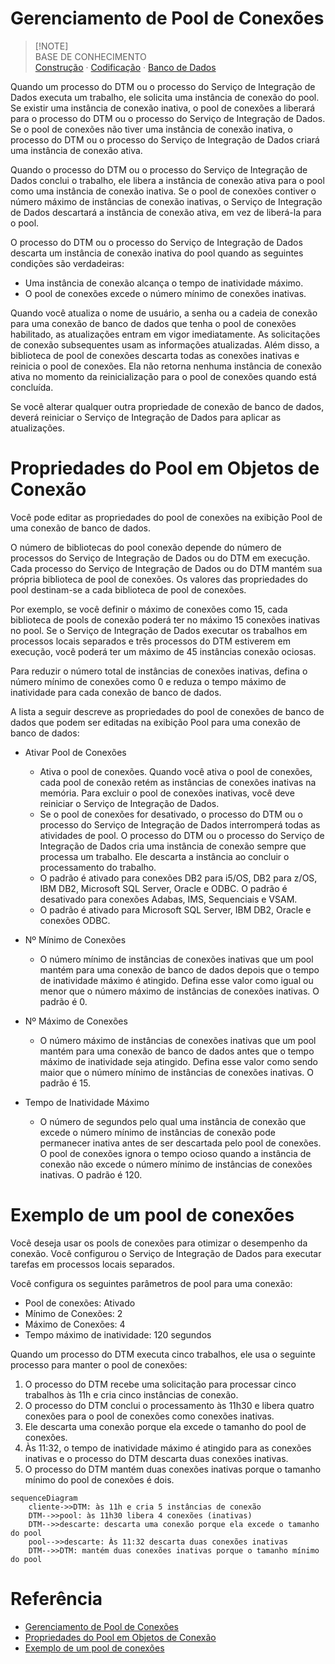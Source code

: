 # Gerenciamento de Pool de Conexões
> [!NOTE]\
> BASE DE CONHECIMENTO   
[Construção](https://github.com/yanjustino/base-de-conhecimento/tree/main/construcao) ·
[Codificação](https://github.com/yanjustino/base-de-conhecimento/tree/main/construcao/codificacao) ·
[Banco de Dados](https://github.com/yanjustino/base-de-conhecimento/tree/main/construcao/codificacao/banco-de-dados)


Quando um processo do DTM ou o processo do Serviço de Integração de Dados executa um trabalho, ele solicita uma instância de conexão do pool. Se existir uma instância de conexão inativa, o pool de conexões a liberará para o processo do DTM ou o processo do Serviço de Integração de Dados. Se o pool de conexões não tiver uma instância de conexão inativa, o processo do DTM ou o processo do Serviço de Integração de Dados criará uma instância de conexão ativa.

Quando o processo do DTM ou o processo do Serviço de Integração de Dados conclui o trabalho, ele libera a instância de conexão ativa para o pool como uma instância de conexão inativa. Se o pool de conexões contiver o número máximo de instâncias de conexão inativas, o Serviço de Integração de Dados descartará a instância de conexão ativa, em vez de liberá-la para o pool.

O processo do DTM ou o processo do Serviço de Integração de Dados descarta um instância de conexão inativa do pool quando as seguintes condições são verdadeiras:
- Uma instância de conexão alcança o tempo de inatividade máximo.
- O pool de conexões excede o número mínimo de conexões inativas.

Quando você atualiza o nome de usuário, a senha ou a cadeia de conexão para uma conexão de banco de dados que tenha o pool de conexões habilitado, as atualizações entram em vigor imediatamente. As solicitações de conexão subsequentes usam as informações atualizadas. Além disso, a biblioteca de pool de conexões descarta todas as conexões inativas e reinicia o pool de conexões. Ela não retorna nenhuma instância de conexão ativa no momento da reinicialização para o pool de conexões quando está concluída.

Se você alterar qualquer outra propriedade de conexão de banco de dados, deverá reiniciar o Serviço de Integração de Dados para aplicar as atualizações.

# Propriedades do Pool em Objetos de Conexão
Você pode editar as propriedades do pool de conexões na exibição Pool de uma conexão de banco de dados.

O número de bibliotecas do pool conexão depende do número de processos do Serviço de Integração de Dados ou do DTM em execução. Cada processo do Serviço de Integração de Dados ou do DTM mantém sua própria biblioteca de pool de conexões. Os valores das propriedades do pool destinam-se a cada biblioteca de pool de conexões.

Por exemplo, se você definir o máximo de conexões como 15, cada biblioteca de pools de conexão poderá ter no máximo 15 conexões inativas no pool. Se o Serviço de Integração de Dados executar os trabalhos em processos locais separados e três processos do DTM estiverem em execução, você poderá ter um máximo de 45 instâncias conexão ociosas.

Para reduzir o número total de instâncias de conexões inativas, defina o número mínimo de conexões como 0 e reduza o tempo máximo de inatividade para cada conexão de banco de dados.

A lista a seguir descreve as propriedades do pool de conexões de banco de dados que podem ser editadas na exibição Pool para uma conexão de banco de dados:

- Ativar Pool de Conexões
  - Ativa o pool de conexões. Quando você ativa o pool de conexões, cada pool de conexão retém as instâncias de conexões inativas na memória. Para excluir o pool de conexões inativas, você deve reiniciar o Serviço de Integração de Dados.
  - Se o pool de conexões for desativado, o processo do DTM ou o processo do Serviço de Integração de Dados interromperá todas as atividades de pool. O processo do DTM ou o processo do Serviço de Integração de Dados cria uma instância de conexão sempre que processa um trabalho. Ele descarta a instância ao concluir o processamento do trabalho.
  - O padrão é ativado para conexões DB2 para i5/OS, DB2 para z/OS, IBM DB2, Microsoft SQL Server, Oracle e ODBC. O padrão é desativado para conexões Adabas, IMS, Sequenciais e VSAM.
  - O padrão é ativado para Microsoft SQL Server, IBM DB2, Oracle e conexões ODBC.

- Nº Mínimo de Conexões
  - O número mínimo de instâncias de conexões inativas que um pool mantém para uma conexão de banco de dados depois que o tempo de inatividade máximo é atingido. Defina esse valor como igual ou menor que o número máximo de instâncias de conexões inativas. O padrão é 0.
- Nº Máximo de Conexões
  - O número máximo de instâncias de conexões inativas que um pool mantém para uma conexão de banco de dados antes que o tempo máximo de inatividade seja atingido. Defina esse valor como sendo maior que o número mínimo de instâncias de conexões inativas. O padrão é 15.
- Tempo de Inatividade Máximo
  - O número de segundos pelo qual uma instância de conexão que excede o número mínimo de instâncias de conexão pode permanecer inativa antes de ser descartada pelo pool de conexões. O pool de conexões ignora o tempo ocioso quando a instância de conexão não excede o número mínimo de instâncias de conexões inativas. O padrão é 120.

# Exemplo de um pool de conexões

Você deseja usar os pools de conexões para otimizar o desempenho da conexão. Você configurou o Serviço de Integração de Dados para executar tarefas em processos locais separados.

Você configura os seguintes parâmetros de pool para uma conexão:
- Pool de conexões: Ativado
- Mínimo de Conexões: 2
- Máximo de Conexões: 4
- Tempo máximo de inatividade: 120 segundos

Quando um processo do DTM executa cinco trabalhos, ele usa o seguinte processo para manter o pool de conexões:
1. O processo do DTM recebe uma solicitação para processar cinco trabalhos às 11h e cria cinco instâncias de conexão.
1. O processo do DTM conclui o processamento às 11h30 e libera quatro conexões para o pool de conexões como conexões inativas.
1. Ele descarta uma conexão porque ela excede o tamanho do pool de conexões.
1. Às 11:32, o tempo de inatividade máximo é atingido para as conexões inativas e o processo do DTM descarta duas conexões inativas.
1. O processo do DTM mantém duas conexões inativas porque o tamanho mínimo do pool de conexões é dois.

```mermaid
sequenceDiagram
    cliente->>DTM: às 11h e cria 5 instâncias de conexão
    DTM-->>pool: às 11h30 libera 4 conexões (inativas)
    DTM-->>descarte: descarta uma conexão porque ela excede o tamanho do pool
    pool-->>descarte: Às 11:32 descarta duas conexões inativas
    DTM-->>DTM: mantém duas conexões inativas porque o tamanho mínimo do pool
```


# Referência
- [Gerenciamento de Pool de Conexões](https://docs.informatica.com/pt_pt/data-engineering/shared-content-for-data-engineering/10-2-2/guia-de-servicos-de-aplicativo/gerenciamento-do-servico-de-integracao-de-dados/manter-pools-de-conexoes/gerenciamento-de-pool-de-conexoes.html)
- [Propriedades do Pool em Objetos de Conexão](https://docs.informatica.com/pt_pt/data-engineering/shared-content-for-data-engineering/10-2-2/guia-de-servicos-de-aplicativo/gerenciamento-do-servico-de-integracao-de-dados/manter-pools-de-conexoes/propriedades-do-pool-em-objetos-de-conexao.html)
- [Exemplo de um pool de conexões](https://docs.informatica.com/pt_pt/data-engineering/shared-content-for-data-engineering/10-2-2/guia-de-servicos-de-aplicativo/gerenciamento-do-servico-de-integracao-de-dados/manter-pools-de-conexoes/exemplo-de-um-pool-de-conexoes.html)
